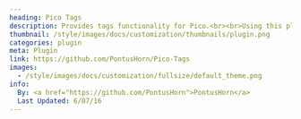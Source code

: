 ```yaml
---
heading: Pico Tags
description: Provides tags functionality for Pico.<br><br>Using this plugin, you can use the Tags and Filter headers in the page meta block in order to modify the pages array for pages of your choice. This creates the possibility to feature index pages which show only posts of a certain type.
thumbnail: /style/images/docs/customization/thumbnails/plugin.png
categories: plugin
meta: Plugin
link: https://github.com/PontusHorn/Pico-Tags
images:
  - /style/images/docs/customization/fullsize/default_theme.png
info:
  By: <a href="https://github.com/PontusHorn">PontusHorn</a>
  Last Updated: 6/07/16
---
```

